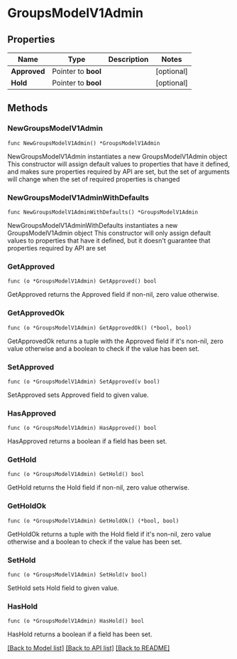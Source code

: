 # GroupsModelV1Admin

## Properties

Name | Type | Description | Notes
------------ | ------------- | ------------- | -------------
**Approved** | Pointer to **bool** |  | [optional] 
**Hold** | Pointer to **bool** |  | [optional] 

## Methods

### NewGroupsModelV1Admin

`func NewGroupsModelV1Admin() *GroupsModelV1Admin`

NewGroupsModelV1Admin instantiates a new GroupsModelV1Admin object
This constructor will assign default values to properties that have it defined,
and makes sure properties required by API are set, but the set of arguments
will change when the set of required properties is changed

### NewGroupsModelV1AdminWithDefaults

`func NewGroupsModelV1AdminWithDefaults() *GroupsModelV1Admin`

NewGroupsModelV1AdminWithDefaults instantiates a new GroupsModelV1Admin object
This constructor will only assign default values to properties that have it defined,
but it doesn't guarantee that properties required by API are set

### GetApproved

`func (o *GroupsModelV1Admin) GetApproved() bool`

GetApproved returns the Approved field if non-nil, zero value otherwise.

### GetApprovedOk

`func (o *GroupsModelV1Admin) GetApprovedOk() (*bool, bool)`

GetApprovedOk returns a tuple with the Approved field if it's non-nil, zero value otherwise
and a boolean to check if the value has been set.

### SetApproved

`func (o *GroupsModelV1Admin) SetApproved(v bool)`

SetApproved sets Approved field to given value.

### HasApproved

`func (o *GroupsModelV1Admin) HasApproved() bool`

HasApproved returns a boolean if a field has been set.

### GetHold

`func (o *GroupsModelV1Admin) GetHold() bool`

GetHold returns the Hold field if non-nil, zero value otherwise.

### GetHoldOk

`func (o *GroupsModelV1Admin) GetHoldOk() (*bool, bool)`

GetHoldOk returns a tuple with the Hold field if it's non-nil, zero value otherwise
and a boolean to check if the value has been set.

### SetHold

`func (o *GroupsModelV1Admin) SetHold(v bool)`

SetHold sets Hold field to given value.

### HasHold

`func (o *GroupsModelV1Admin) HasHold() bool`

HasHold returns a boolean if a field has been set.


[[Back to Model list]](../README.md#documentation-for-models) [[Back to API list]](../README.md#documentation-for-api-endpoints) [[Back to README]](../README.md)


